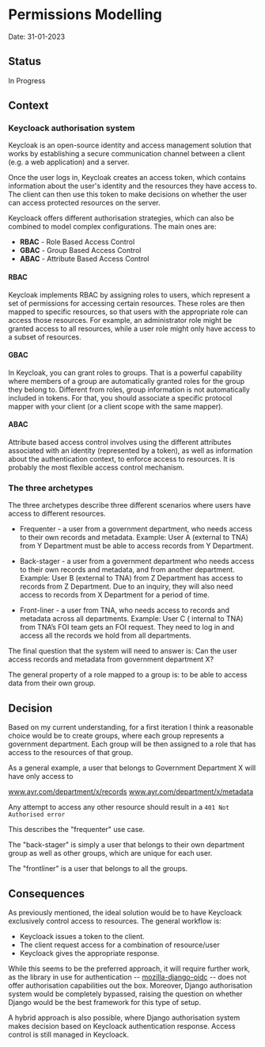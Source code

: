 # Permissions Modelling

Date: 31-01-2023

## Status

In Progress

## Context

### Keycloack authorisation system

Keycloak is an open-source identity and access management solution that works by establishing a secure communication
channel between a client (e.g. a web application) and a server.

Once the user logs in, Keycloak creates an access token, which contains information about the user's identity and the
resources they have access to. The client can then use this token to make decisions on whether the user can access
protected resources on the server.

Keycloack offers different authorisation strategies, which can also be combined to model complex configurations.
The main ones are:

* **RBAC** - Role Based Access Control
* **GBAC** - Group Based Access Control
* **ABAC** - Attribute Based Access Control

#### **RBAC**

Keycloak implements RBAC by assigning roles to users, which represent a set of permissions for accessing certain
resources.
These roles are then mapped to specific resources, so that users with the appropriate role can access those resources.
For example, an administrator role might be granted access to all resources, while a user role might only have access to
a subset of resources.

#### **GBAC**

In Keycloak, you can grant roles to groups. That is a powerful capability where members of a group are automatically
granted roles for the group they belong to.
Different from roles, group information is not automatically included in tokens. For that, you should associate a
specific protocol mapper with your client (or a client scope with the same mapper).

#### **ABAC**

Attribute based access control involves using the different attributes associated with an identity (represented by a
token), as well as
information about the authentication context, to enforce access to resources. It is probably the most flexible access
control mechanism.

### The three archetypes

The three archetypes describe three different scenarios where users have access to different resources.

* Frequenter - a user from a government department, who needs access to their own records and metadata. Example: User
  A (external to TNA) from Y Department must be able to access records from Y Department.

* Back-stager - a user from a government department who needs access to their own records and metadata, and from another
  department. Example: User B  (external to TNA)  from Z Department has access to records from Z Department. Due to an
  inquiry, they
  will also need access to records from X Department for a period of time.

* Front-liner - a user from TNA, who needs access to records and metadata across all departments. Example: User C (
  internal to TNA) from TNA’s FOI team gets an FOI request. They need to log in and access all the
  records we hold from all departments.

The final question that the system will need to answer is:
Can the user access records and metadata from government department X?

The general property of a role mapped to a group is: to be able to access data from their own group.

## Decision

Based on my current understanding, for a first iteration I think a reasonable choice would be to create groups, where
each group represents a government department.
Each group will be then assigned to a role that has access to the resources of that group.

As a general example, a user that belongs to Government Department X will have only access to

www.ayr.com/department/x/records
www.ayr.com/department/x/metadata

Any attempt to access any other resource should result in a `401 Not Authorised error`

This describes the "frequenter" use case.

The "back-stager" is simply a user that belongs to their own department group as well as other groups, which are unique
for each user.

The "frontliner" is a user that belongs to all the groups.

## Consequences

As previously mentioned, the ideal solution would be to have Keycloack exclusively control access to resources.
The general workflow is:

* Keycloack issues a token to the client.
* The client request access for a combination of resource/user
* Keycloack gives the appropriate response.

While this seems to be the preferred approach, it will require further work, as the library in use for authentication
 -- [mozilla-django-oidc](https://mozilla-django-oidc.readthedocs.io/en/stable/index.html) --
does not offer authorisation capabilities out the box. Moreover, Django authorisation system would be completely bypassed,
raising the question on whether Django would be the best framework for this type of setup.

A hybrid approach is also possible, where Django authorisation system makes decision based on Keycloack authentication response.
Access control is still managed in Keycloack.
